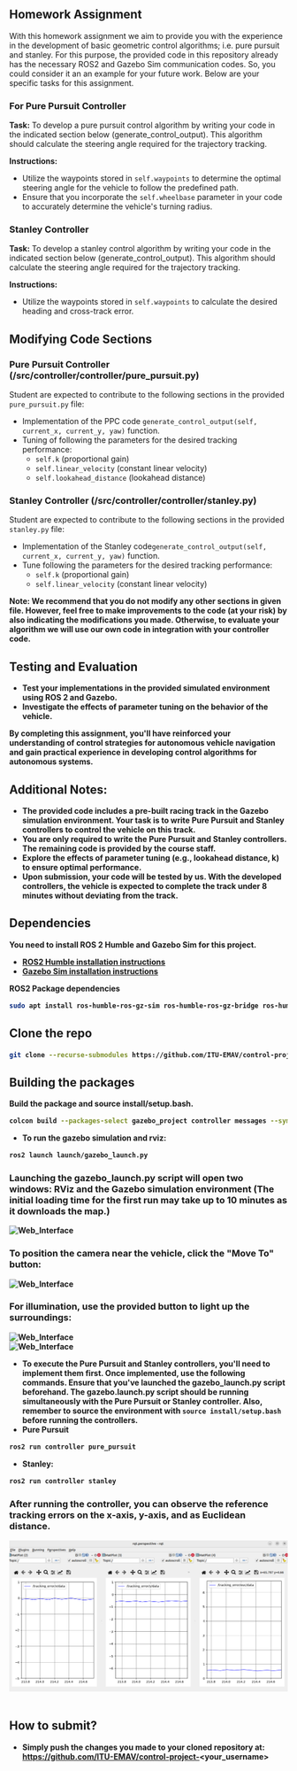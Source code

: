 ## Homework Assignment

With this homework assignment we aim to provide you with the experience in the development of basic geometric control algorithms; i.e. pure pursuit and stanley. For this purpose, the provided code in this repository already has the necessary ROS2 and Gazebo Sim communication codes. So, you could consider it an an example for your future work. Below are your specific tasks for this assignment.

### For Pure Pursuit Controller

**Task:** To develop a pure pursuit control algorithm by writing your code in the indicated section below (generate_control_output). This algorithm should calculate the steering angle required for the trajectory tracking.

**Instructions:**
- Utilize the waypoints stored in `self.waypoints` to determine the optimal steering angle for the vehicle to follow the predefined path.
- Ensure that you incorporate the `self.wheelbase` parameter in your code to accurately determine the vehicle's turning radius.

### Stanley Controller

**Task:** To develop a stanley control algorithm by writing your code in the indicated section below (generate_control_output). This algorithm should calculate the steering angle required for the trajectory tracking.

**Instructions:**
- Utilize the waypoints stored in `self.waypoints` to calculate the desired heading and cross-track error.

## Modifying Code Sections

### Pure Pursuit Controller (/src/controller/controller/pure_pursuit.py)
Student are expected to contribute to the following sections in the provided `pure_pursuit.py` file:

- Implementation of the PPC code `generate_control_output(self, current_x, current_y, yaw)` function.
- Tuning of following the parameters for the desired tracking performance:
    - `self.k` (proportional gain)
    - `self.linear_velocity` (constant linear velocity)
    - `self.lookahead_distance` (lookahead distance)

### Stanley Controller (/src/controller/controller/stanley.py)
Student are expected to contribute to the following sections in the provided `stanley.py` file:

- Implementation of the Stanley code`generate_control_output(self, current_x, current_y, yaw)` function.
- Tune following the parameters for the desired tracking performance:
    - `self.k` (proportional gain)
    - `self.linear_velocity` (constant linear velocity)
  
<b>Note: We recommend that you do not modify any other sections in given file. However, feel free to make improvements to the code (at your risk) by also indicating the modifications you made. Otherwise, to evaluate your algorithm we will use our own code in integration with your controller code. <b/>

## Testing and Evaluation

- Test your implementations in the provided simulated environment using ROS 2 and Gazebo.
- Investigate the effects of parameter tuning on the behavior of the vehicle.

By completing this assignment, you'll have reinforced your understanding of control strategies for autonomous vehicle navigation and gain practical experience in developing control algorithms for autonomous systems.

## Additional Notes:

- The provided code includes a pre-built racing track in the Gazebo simulation environment. Your task is to write Pure Pursuit and Stanley controllers to control the vehicle on this track.
- You are only required to write the Pure Pursuit and Stanley controllers. The remaining code is provided by the course staff.
- Explore the effects of parameter tuning (e.g., lookahead distance, k) to ensure optimal performance.
- Upon submission, your code will be tested by us. With the developed controllers, the vehicle is expected to complete the track under 8 minutes without deviating from the track.


## Dependencies

You need to install ROS 2 Humble and Gazebo Sim for this project.

- [ROS2 Humble installation instructions](https://docs.ros.org/en/humble/Installation/Ubuntu-Install-Debians.html)
- [Gazebo Sim installation instructions](https://gazebosim.org/docs/fortress/install_ubuntu)

ROS2 Package dependencies
```bash
sudo apt install ros-humble-ros-gz-sim ros-humble-ros-gz-bridge ros-humble-xacro ros-humble-joint-state-publisher* ros-humble-rqt*
```
## Clone the repo

```bash
git clone --recurse-submodules https://github.com/ITU-EMAV/control-project-<your_username>
```

## Building the packages

Build the package and source install/setup.bash.
```bash
colcon build --packages-select gazebo_project controller messages --symlink-install && source install/setup.bash
```

- To run the gazebo simulation and rviz:
```bash
ros2 launch launch/gazebo_launch.py

```
### Launching the gazebo_launch.py script will open two windows: RViz and the Gazebo simulation environment (The initial loading time for the first run may take up to 10 minutes as it downloads the map.)
<img src="https://github.com/Mekala02/cuny_control_project/blob/master/docs/a.jpeg" title="Web_Interface" alt="Web_Interface"/>&nbsp;
### To position the camera near the vehicle, click the "Move To" button:
<img src="https://github.com/Mekala02/cuny_control_project/blob/master/docs/b.jpeg" title="Web_Interface" alt="Web_Interface"/>&nbsp;
### For illumination, use the provided button to light up the surroundings:
<img src="https://github.com/Mekala02/cuny_control_project/blob/master/docs/c.jpeg" title="Web_Interface" alt="Web_Interface"/>&nbsp;
<br/>
<img src="https://github.com/Mekala02/cuny_control_project/blob/master/docs/d.jpeg" title="Web_Interface" alt="Web_Interface"/>&nbsp;


- To execute the Pure Pursuit and Stanley controllers, you'll need to implement them first. Once implemented, use the following commands. Ensure that you've launched the gazebo_launch.py script beforehand. The gazebo.launch.py script should be running simultaneously with the Pure Pursuit or Stanley controller.
Also, remember to source the environment with ```source install/setup.bash``` before running the controllers.
- Pure Pursuit
```bash
ros2 run controller pure_pursuit
```
- Stanley:
```bash
ros2 run controller stanley
```
### After running the controller, you can observe the reference tracking errors on the x-axis, y-axis, and as Euclidean distance.
<img src="docs/rqt.png" title="rqt_gui" alt="rqt_gui"/>&nbsp;
<br/>

## How to submit?
- Simply push the changes you made to your cloned repository at: https://github.com/ITU-EMAV/control-project-<your_username>
